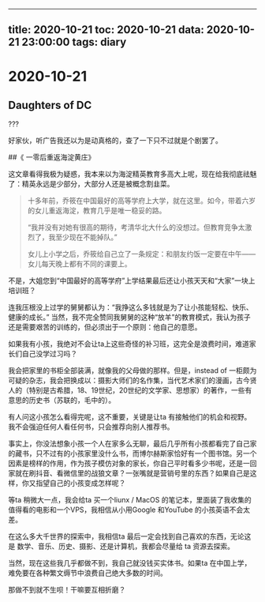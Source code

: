 
---
title: 2020-10-21
toc: 2020-10-21
data: 2020-10-21 23:00:00
tags: diary
---


# 2020-10-21

## Daughters of DC

???

好家伙，听广告我还以为是动真格的，查了一下只不过就是个剧罢了。



##《 一零后重返海淀黄庄》

这文章看得我极为疑惑，我本来以为海淀精英教育多高大上呢，现在给我彻底祛魅了：精英永远是少部分，大部分人还是被概念割韭菜。

> 十多年前，乔筱在中国最好的高等学府上大学，就在这里。如今，带着六岁的女儿重返海淀，教育几乎是唯一稳妥的路。
>
> “我并没有对她有很高的期待，考清华北大什么的没想过。但教育竞争太激烈了，我至少现在不能掉队。”
>
> 女儿上小学之后，乔筱给自己立了一条规定：和朋友约饭一定要在中午——女儿每天晚上都有不同的课要上。



不是，大姐您到“中国最好的高等学府”上学结果最后还让小孩天天和“大家”一块上培训班？

连我压根没上过学的舅舅都认为：“我挣这么多钱就是为了让小孩能轻松、快乐、健康的成长。” 当然，我不完全赞同我舅舅的这种“放羊”的教育模式，我认为孩子还是需要艰苦的训练的，但必须出于一个原则：他自己的意愿。

如果我有小孩，我绝对不会让ta上这些奇怪的补习班，这完全是浪费时间，难道家长们自己没学过习吗？

我会把家里的书柜全部装满，就像我的父母做的那样。但是，instead of 一柜颇为可疑的杂志，我会把换成以：摄影大师们的名作集，当代艺术家们的漫画，古今贤人的（特别是古希腊，18、19世纪，20世纪的文学家、思想家）的著作，一些有意思的历史书（苏联的，毛中的）。

有人问这小孩怎么看得完呢，这不重要，关键是让ta 有接触他们的机会和视野。我不会强迫任何人看任何书，只会推荐向别人推荐书。

事实上，你没法想象小孩一个人在家多么无聊，最后几乎所有小孩都看完了自己家的藏书，只不过有的小孩家里没什么书，而博尔赫斯家恰好有一个图书馆。另一个因素是榜样的作用，作为孩子模仿对象的家长，你自己平时看多少书呢，还是一回家就在刷抖音、看微信里的战狼文章？一张嘴就是营销号里的东西？如果自己是这样，你又指望自己的小孩变成怎样呢？

等ta 稍微大一点，我会给ta 买一个liunx / MacOS 的笔记本，里面装了我收集的值得看的电影和一个VPS，我相信从小用Google 和YouTube 的小孩英语不会太差。

在这么多大千世界的探索中，我相信ta 最后一定会找到自己喜欢的东西，无论这是 数学、音乐、历史、摄影、还是计算机，我都会尽量给 ta 资源去探索。

当然，现在这些我几乎都做不到，我自己就没钱买实体书。如果ta 在中国上学，难免要在各种繁文缛节中浪费自己绝大多数的时间。

那做不到就不生呗！干嘛要互相折磨？





